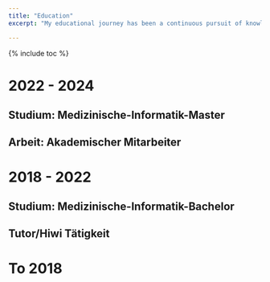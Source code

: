```yaml
---
title: "Education"
excerpt: "My educational journey has been a continuous pursuit of knowledge, shaping my expertise for the IT."

---
```


{% include toc %}



# 2022 - 2024 

## Studium: Medizinische-Informatik-Master

## Arbeit: Akademischer Mitarbeiter

# 2018 - 2022

## Studium: Medizinische-Informatik-Bachelor

## Tutor/Hiwi Tätigkeit

# To 2018

